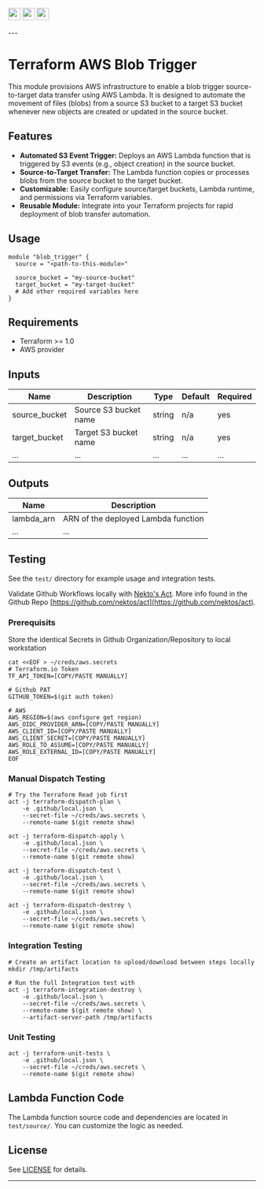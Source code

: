 <p float="left">
  <img id="b-0" src="https://img.shields.io/badge/terraform-%235835CC.svg?style=for-the-badge&logo=terraform&logoColor=white" height="25px"/>
  <img id="b-1" src="https://img.shields.io/badge/Amazon_AWS-FF9900?style=for-the-badge&logo=amazonaws&logoColor=white" height="25px"/>
  <img id="b-2" src="https://img.shields.io/github/actions/workflow/status/sim-parables/terraform-aws-blob-trigger/tf-integration-test.yml?style=flat&logo=github&label=CD%20(November%202025)" height="25px"/>
</p>
---

# Terraform AWS Blob Trigger

This module provisions AWS infrastructure to enable a blob trigger source-to-target data transfer using AWS Lambda. It is designed to automate the movement of files (blobs) from a source S3 bucket to a target S3 bucket whenever new objects are created or updated in the source bucket.

## Features
- **Automated S3 Event Trigger:** Deploys an AWS Lambda function that is triggered by S3 events (e.g., object creation) in the source bucket.
- **Source-to-Target Transfer:** The Lambda function copies or processes blobs from the source bucket to the target bucket.
- **Customizable:** Easily configure source/target buckets, Lambda runtime, and permissions via Terraform variables.
- **Reusable Module:** Integrate into your Terraform projects for rapid deployment of blob transfer automation.

## Usage

```hcl
module "blob_trigger" {
  source = "<path-to-this-module>"

  source_bucket = "my-source-bucket"
  target_bucket = "my-target-bucket"
  # Add other required variables here
}
```

## Requirements
- Terraform >= 1.0
- AWS provider

## Inputs
| Name           | Description                        | Type   | Default | Required |
|----------------|------------------------------------|--------|---------|----------|
| source_bucket  | Source S3 bucket name              | string | n/a     | yes      |
| target_bucket  | Target S3 bucket name              | string | n/a     | yes      |
| ...            | ...                                | ...    | ...     | ...      |

## Outputs
| Name           | Description                        |
|----------------|------------------------------------|
| lambda_arn     | ARN of the deployed Lambda function |
| ...            | ...                                |

## Testing
See the `test/` directory for example usage and integration tests.

Validate Github Workflows locally with [Nekto's Act](https://nektosact.com/introduction.html). More info found in the Github Repo [https://github.com/nektos/act](https://github.com/nektos/act).

### Prerequisits

Store the identical Secrets in Github Organization/Repository to local workstation

```
cat <<EOF > ~/creds/aws.secrets
# Terraform.io Token
TF_API_TOKEN=[COPY/PASTE MANUALLY]

# Github PAT
GITHUB_TOKEN=$(git auth token)

# AWS
AWS_REGION=$(aws configure get region)
AWS_OIDC_PROVIDER_ARN=[COPY/PASTE MANUALLY]
AWS_CLIENT_ID=[COPY/PASTE MANUALLY]
AWS_CLIENT_SECRET=[COPY/PASTE MANUALLY]
AWS_ROLE_TO_ASSUME=[COPY/PASTE MANUALLY]
AWS_ROLE_EXTERNAL_ID=[COPY/PASTE MANUALLY]
EOF
```

### Manual Dispatch Testing

```
# Try the Terraform Read job first
act -j terraform-dispatch-plan \
    -e .github/local.json \
    --secret-file ~/creds/aws.secrets \
    --remote-name $(git remote show)

act -j terraform-dispatch-apply \
    -e .github/local.json \
    --secret-file ~/creds/aws.secrets \
    --remote-name $(git remote show)

act -j terraform-dispatch-test \
    -e .github/local.json \
    --secret-file ~/creds/aws.secrets \
    --remote-name $(git remote show)

act -j terraform-dispatch-destroy \
    -e .github/local.json \
    --secret-file ~/creds/aws.secrets \
    --remote-name $(git remote show)
```

### Integration Testing

```
# Create an artifact location to upload/download between steps locally
mkdir /tmp/artifacts

# Run the full Integration test with
act -j terraform-integration-destroy \
    -e .github/local.json \
    --secret-file ~/creds/aws.secrets \
    --remote-name $(git remote show) \
    --artifact-server-path /tmp/artifacts
```

### Unit Testing

```
act -j terraform-unit-tests \
    -e .github/local.json \
    --secret-file ~/creds/aws.secrets \
    --remote-name $(git remote show)
```

## Lambda Function Code
The Lambda function source code and dependencies are located in `test/source/`. You can customize the logic as needed.

## License
See [LICENSE](LICENSE) for details.

---

